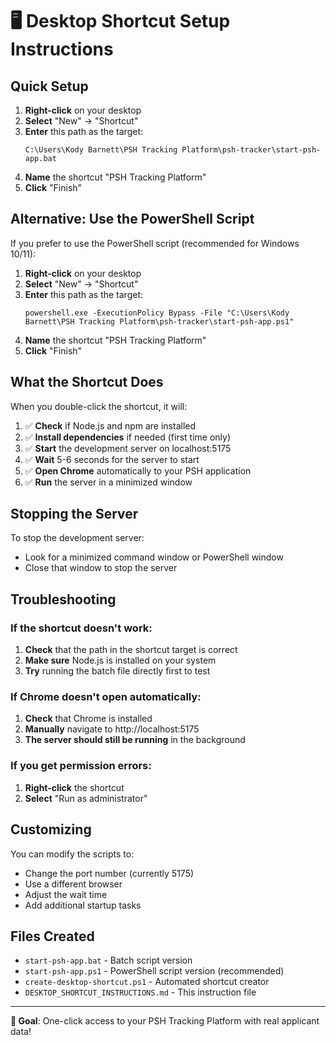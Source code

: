 # 🖥️ Desktop Shortcut Setup Instructions

## Quick Setup

1. **Right-click** on your desktop
2. **Select** "New" → "Shortcut"
3. **Enter** this path as the target:
   ```
   C:\Users\Kody Barnett\PSH Tracking Platform\psh-tracker\start-psh-app.bat
   ```
4. **Name** the shortcut "PSH Tracking Platform"
5. **Click** "Finish"

## Alternative: Use the PowerShell Script

If you prefer to use the PowerShell script (recommended for Windows 10/11):

1. **Right-click** on your desktop
2. **Select** "New" → "Shortcut"
3. **Enter** this path as the target:
   ```
   powershell.exe -ExecutionPolicy Bypass -File "C:\Users\Kody Barnett\PSH Tracking Platform\psh-tracker\start-psh-app.ps1"
   ```
4. **Name** the shortcut "PSH Tracking Platform"
5. **Click** "Finish"

## What the Shortcut Does

When you double-click the shortcut, it will:

1. ✅ **Check** if Node.js and npm are installed
2. ✅ **Install dependencies** if needed (first time only)
3. ✅ **Start** the development server on localhost:5175
4. ✅ **Wait** 5-6 seconds for the server to start
5. ✅ **Open Chrome** automatically to your PSH application
6. ✅ **Run** the server in a minimized window

## Stopping the Server

To stop the development server:
- Look for a minimized command window or PowerShell window
- Close that window to stop the server

## Troubleshooting

### If the shortcut doesn't work:
1. **Check** that the path in the shortcut target is correct
2. **Make sure** Node.js is installed on your system
3. **Try** running the batch file directly first to test

### If Chrome doesn't open automatically:
1. **Check** that Chrome is installed
2. **Manually** navigate to http://localhost:5175
3. **The server should still be running** in the background

### If you get permission errors:
1. **Right-click** the shortcut
2. **Select** "Run as administrator"

## Customizing

You can modify the scripts to:
- Change the port number (currently 5175)
- Use a different browser
- Adjust the wait time
- Add additional startup tasks

## Files Created

- `start-psh-app.bat` - Batch script version
- `start-psh-app.ps1` - PowerShell script version (recommended)
- `create-desktop-shortcut.ps1` - Automated shortcut creator
- `DESKTOP_SHORTCUT_INSTRUCTIONS.md` - This instruction file

---

**🎯 Goal**: One-click access to your PSH Tracking Platform with real applicant data!
